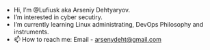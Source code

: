 - Hi, I’m @Lufiusk aka Arseniy Dehtyaryov.
- I’m interested in cyber secutiry.
- I’m currently learning Linux administrating, DevOps Philosophy and instruments.
- 📫 How to reach me:
  Email - arsenydeht@gmail.com
